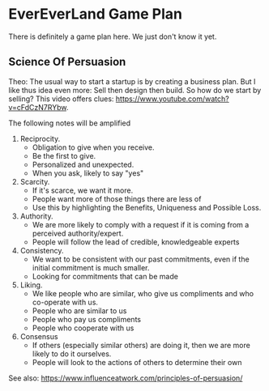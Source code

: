 # EverEverLand Game Plan

There is definitely a game plan here. We just don't know it yet.


## Science Of Persuasion

Theo: The usual way to start a startup is by creating a business plan. But I like thus idea even more: Sell then design then build. So how do we start by selling? This video offers clues: https://www.youtube.com/watch?v=cFdCzN7RYbw.

The following notes will be amplified

1. Reciprocity.
	* Obligation to give when you receive.
	* Be the first to give.
	* Personalized and unexpected.
	* When you ask, likely to say "yes"
2. Scarcity.
	* If it's scarce, we want it more.
	* People want more of those things there are less of
	* Use this by highlighting the Benefits, Uniqueness and Possible Loss.
3. Authority.
	* We are more likely to comply with a request if it is coming from a perceived authority/expert.
	* People will follow the lead of credible, knowledgeable experts
4. Consistency.
	* We want to be consistent with our past commitments, even if the initial commitment is much smaller.
	* Looking for commitments that can be made
5. Liking.
	* We like people who are similar, who give us compliments and who co-operate with us.
	* People who are similar to us
	* People who pay us compliments
	* People who cooperate with us
6. Consensus
	* If others (especially similar others) are doing it, then we are more likely to do it ourselves.
	* People will look to the actions of others to determine their own

See also: https://www.influenceatwork.com/principles-of-persuasion/
